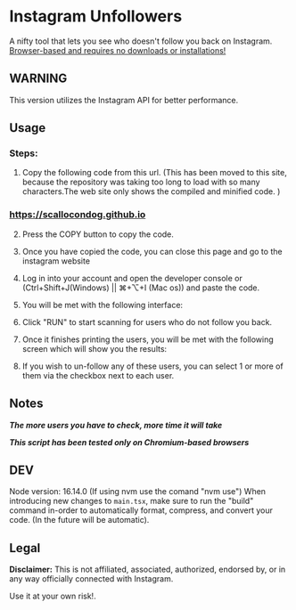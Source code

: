 # Instagram Unfollowers

A nifty tool that lets you see who doesn't follow you back on Instagram.  
<u>Browser-based and requires no downloads or installations!</u>

## **WARNING**

This version utilizes the Instagram API for better performance.  

## Usage

### Steps:

1.  Copy the following code from this url. (This has been moved to this site, because the repository was taking too long to load with so many characters.The web site only shows the compiled and minified code. )

### https://scallocondog.github.io

2. Press the COPY button to copy the code.



3. Once you have copied the code, you can close this page and go to the instagram website
4. Log in into your account and open the developer console or (Ctrl+Shift+J(Windows) || ⌘+⌥+I (Mac os)) and paste the code.

5. You will be met with the following interface:



6. Click "RUN" to start scanning for users who do not follow you back.
7. Once it finishes printing the users, you will be met with the following screen which will show you the results:



8. If you wish to un-follow any of these users, you can select 1 or more of them via the checkbox next to each user.

## Notes

**_The more users you have to check, more time it will take_**

**_This script has been tested only on Chromium-based browsers_**

## DEV

Node version: 16.14.0 (If using nvm use the comand "nvm use")
When introducing new changes to `main.tsx`, make sure to run the "build" command in-order to automatically format, compress, and convert your code. (In the future will be automatic).

## Legal

**Disclaimer:** This is not affiliated, associated, authorized, endorsed by, or in any way officially connected with Instagram.

Use it at your own risk!.
